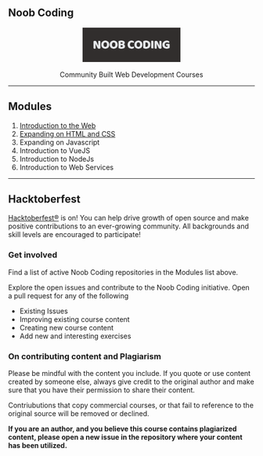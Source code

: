 ##  Noob Coding

<p align="center">
  <img src="./assets/NoobCoding-500x175.png" width="200">
</p>
<p align="center">Community Built Web Development Courses</p>

---
## Modules
1. [Introduction to the Web](https://github.com/N0obCoding/Introduction-to-the-web)
2. [Expanding on HTML and CSS](https://github.com/N0obCoding/Expanding-on-HTML-and-CSS)
3. Expanding on Javascript
4. Introduction to VueJS
5. Introduction to NodeJs
6. Introduction to Web Services
---

## Hacktoberfest
[Hacktoberfest®](https://hacktoberfest.digitalocean.com/) is on! You can help drive growth of open source and make positive contributions to an ever-growing community. All backgrounds and skill levels are encouraged to participate!

### Get involved
Find a list of active Noob Coding repositories in the Modules list above.

Explore the open issues and contribute to the Noob Coding initiative.
Open a pull request for any of the following
* Existing Issues
* Improving existing course content
* Creating new course content
* Add new and interesting exercises

### On contributing content and Plagiarism
Please be mindful with the content you include. If you quote or use content created by someone else, always give credit to the original author and make sure that you have their permission to share their content.

Contriubutions that copy commercial courses, or that fail to reference to the original source will be removed or declined.

**If you are an author, and you believe this course contains plagiarized content, please open a new issue in the repository where your content has been utilized.**
